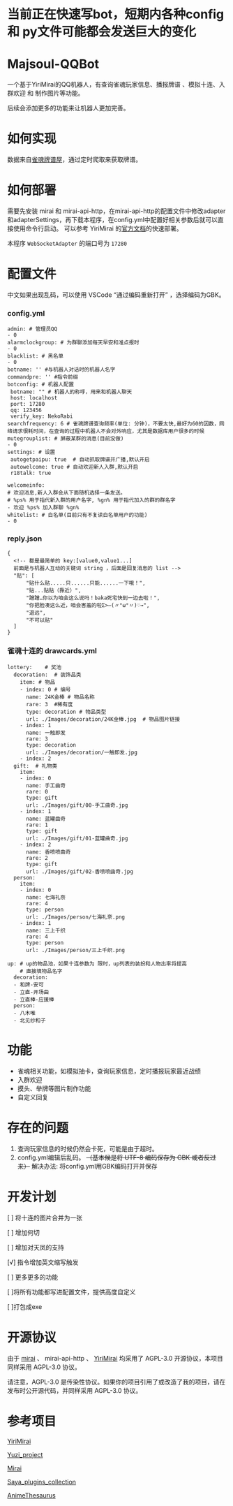 # 当前正在快速写bot，短期内各种config 和 py文件可能都会发送巨大的变化

# Majsoul-QQBot
一个基于YiriMirai的QQ机器人，有查询雀魂玩家信息、播报牌谱
、模拟十连、入群欢迎 和 制作图片等功能。

后续会添加更多的功能来让机器人更加完善。

# 如何实现
数据来自[雀魂牌谱屋](https://amae-koromo.sapk.ch/)，通过定时爬取来获取牌谱。


# 如何部署
需要先安装 mirai 和 mirai-api-http，在mirai-api-http的配置文件中修改adapter和adapterSettings，再下载本程序，在config.yml中配置好相关参数后就可以直接使用命令行启动。
可以参考 YiriMirai 的[官方文档](https://yiri-mirai.wybxc.cc/docs/quickstart)的快速部署。

本程序 `WebSocketAdapter` 的端口号为 `17280` 

# 配置文件
中文如果出现乱码，可以使用 VSCode “通过编码重新打开” ，选择编码为GBK。
### config.yml
 ```
admin: # 管理员QQ
- 0
alarmclockgroup: # 为群聊添加每天早安和准点报时
- 0
blacklist: # 黑名单
- 0
botname: '' #与机器人对话时的机器人名字
commandpre: '' #指令前缀
botconfig: # 机器人配置
  botname: "" # 机器人的称呼，用来和机器人聊天
  host: localhost 
  port: 17280
  qq: 123456
  verify_key: NekoRabi
searchfrequency: 6 # 雀魂牌谱查询频率(单位: 分钟)，不要太快,最好为60的因数，网络请求很耗时间，在查询的过程中机器人不会对外响应，尤其是数据库用户很多的时候
mutegrouplist: # 屏蔽某群的消息(目前没做)
- 0
settings: # 设置
  autogetpaipu: true  # 自动抓取牌谱并广播,默认开启
  autowelcome: true # 自动欢迎新人入群,默认开启
  r18talk: true

welcomeinfo: 
# 欢迎消息,新人入群会从下面随机选择一条发送。 
# %ps% 用于指代新入群的用户名字, %gn% 用于指代加入的群的群名字
- 欢迎 %ps% 加入群聊 %gn%
whitelist: # 白名单(目前只有不复读白名单用户的功能)
- 0

 ```

### reply.json
```
{
  <!-- 都是最简单的 key:[value0,value1...]  
  前面是与机器人互动的关键词 string ，后面是回复消息的 list -->
  "贴": [
      "贴什么贴.....只......只能......一下哦！",
      "贴...贴贴（靠近）",
      "蹭蹭…你以为咱会这么说吗！baka死宅快到一边去啦！",
      "你把脸凑这么近，咱会害羞的啦Σ>―(〃°ω°〃)♡→",
      "退远",
      "不可以贴"
  ]
}
```

### 雀魂十连的 drawcards.yml 

```
lottery:    # 奖池
  decoration:  # 装饰品类
    item: # 物品
    - index: 0 # 编号
      name: 24K金棒 # 物品名称
      rare: 3  #稀有度
      type: decoration # 物品类型
      url: ./Images/decoration/24K金棒.jpg  # 物品图片链接
    - index: 1
      name: 一触即发
      rare: 3
      type: decoration
      url: ./Images/decoration/一触即发.jpg
    - index: 2
  gift:  # 礼物类
    item:
    - index: 0
      name: 手工曲奇
      rare: 0 
      type: gift
      url: ./Images/gift/00-手工曲奇.jpg
    - index: 1
      name: 蓝罐曲奇
      rare: 1
      type: gift
      url: ./Images/gift/01-蓝罐曲奇.jpg
    - index: 2
      name: 香喷喷曲奇
      rare: 2 
      type: gift
      url: ./Images/gift/02-香喷喷曲奇.jpg
  person:
    item:
    - index: 0
      name: 七海礼奈
      rare: 4
      type: person
      url: ./Images/person/七海礼奈.png
    - index: 1
      name: 三上千织
      rare: 4
      type: person
      url: ./Images/person/三上千织.png

up: # up的物品池，如果十连参数为 限时，up列表的装扮和人物出率将提高
    # 直接填物品名字
  decoration:
  - 和牌-安可
  - 立直-开场曲
  - 立直棒-应援棒
  person:
  - 八木唯
  - 北见纱和子
```


 # 功能

 - 雀魂相关功能，如模拟抽卡，查询玩家信息，定时播报玩家最近战绩
 - 入群欢迎
- 摸头、举牌等图片制作功能
- 自定义回复

 # 存在的问题
 1. 查询玩家信息的时候仍然会卡死，可能是由于超时。
 2. config.yml编辑后乱码。 ~~（基本候是将 UTF-8 编码保存为 GBK 或者反过来）~~
 解决办法: 将config.yml用GBK编码打开并保存 

 # 开发计划
  [ ] 将十连的图片合并为一张

  [ ] 增加何切

  [ ] 增加对天凤的支持

  [√] 指令增加英文缩写触发

  [ ] 更多更多的功能

  [ ]将所有功能都写进配置文件，提供高度自定义

  [ ]打包成exe

# 开源协议
由于 [mirai](https://github.com/mamoe/mirai) 、 mirai-api-http 、 [YiriMirai](https://github.com/YiriMiraiProject/YiriMirai) 均采用了 AGPL-3.0 开源协议，本项目同样采用 AGPL-3.0 协议。

请注意，AGPL-3.0 是传染性协议。如果你的项目引用了或改造了我的项目，请在发布时公开源代码，并同样采用 AGPL-3.0 协议。

# 参考项目
[YiriMirai](https://github.com/YiriMiraiProject/YiriMirai)

[Yuzi_project](https://github.com/MEYUYU/yuzi-project)

[Mirai](https://github.com/mamoe/mirai)

[Saya_plugins_collection](https://github.com/SAGIRI-kawaii/saya_plugins_collection)

[AnimeThesaurus](https://github.com/Kyomotoi/AnimeThesaurus)
